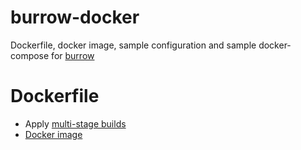 # burrow-docker
Dockerfile, docker image, sample configuration and sample docker-compose for [burrow](https://github.com/linkedin/Burrow)

# Dockerfile
* Apply [multi-stage builds](https://docs.docker.com/develop/develop-images/multistage-build/)
* [Docker image](https://hub.docker.com/r/dangnguyen/burrow-docker/)

